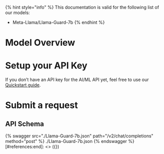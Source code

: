 [#references:start]: <> ({ "template": "openapi" })
{% hint style="info" %}
This documentation is valid for the following list of our models:
* Meta-Llama/Llama-Guard-7b
{% endhint %}

# Model Overview


# Setup your API Key
If you don’t have an API key for the AI/ML API yet, feel free to use our [Quickstart guide](https://docs.aimlapi.com/quickstart/setting-up).

# Submit a request
## API Schema
{% swagger src="./Llama-Guard-7b.json" path="/v2/chat/completions" method="post" %}
./Llama-Guard-7b.json
{% endswagger %}
[#references:end]: <> ({})